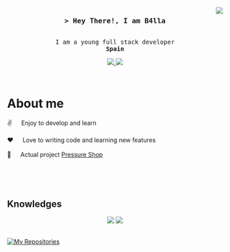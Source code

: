 <a href="https://komarev.com/ghpvc/?username=B4lla">
  <img align="right" src="https://komarev.com/ghpvc/?username=B4lla&label=Visitors&color=0e75b6&style=flat"/>
</a>


<h3 align="center">
  <samp>&gt; Hey There!, I am
    <b><a target="_blank">B4lla</a></b>
  </samp>
</h3>


<p align="center">
  <samp>
    <br>
    I am a young full stack developer
    <br>
    <b>Spain</b>
    <br>
  </samp>
</p>

<p align="center">
  <a href="https://twitter.com/B4lla5" target="blank">
    <img src="https://skillicons.dev/icons?i=twitter&theme=dark">
  </a>
  <a href="https://www.discord.com/users/717285207455301703 " target="_blank">
    <img src="https://skillicons.dev/icons?i=discord&theme=dark"/>
  </a>
</p>
<br />

# About me

<p>

  ✌️ &emsp; Enjoy to develop and learn <br /><br />
  ❤️ &emsp; Love to writing code and learning new features<br /><br />
  💬 &emsp; Actual project [Pressure Shop](https://pressure-shop.tebex.io/)

</p>

<br />
<br />
<br />

## Knowledges
<div align="center">
  <img src="https://skillicons.dev/icons?i=html,css,js,lua,mysql,py&theme=dark&perline=6">
  <img src="https://skillicons.dev/icons?i=codepen,figma,linux,ps&theme=dark">
</div>
<br />


<p align="left">
  <a href="https://github.com/B4lla?tab=repositories" target="_blank"><img
      title="My Repositories"
      src="https://img.shields.io/badge/-My%20Repositories-2962FF?style=for-the-badge&logo=koding&logoColor=white" align="center"/></a>
</p>
